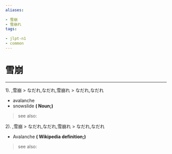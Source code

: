 ```yaml
---
aliases:
    
- 雪崩
- 雪崩れ
tags:
    
- jlpt-n1
- common
---
```


# 雪崩
---
1).
,雪崩 > なだれ,なだれ,雪崩れ > なだれ,なだれ

- avalanche
- snowslide
**( Noun;)**
> see also: 
            
2).
,雪崩 > なだれ,なだれ,雪崩れ > なだれ,なだれ

- Avalanche
**( Wikipedia definition;)**
> see also: 
            